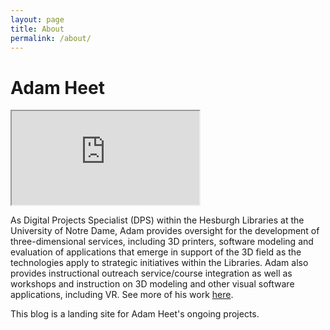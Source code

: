 ```yaml
---
layout: page
title: About
permalink: /about/
---
```


# Adam Heet

<iframe src="https://s3.amazonaws.com/resources.library.nd.edu/images/directory/aheet.jpg"></iframe>

As Digital Projects Specialist (DPS) within the Hesburgh Libraries at the University of Notre Dame, Adam provides oversight for the development of three-dimensional services, including 3D printers, software modeling and evaluation of applications that emerge in support of the 3D field as the technologies apply to strategic initiatives within the Libraries. Adam also provides instructional outreach service/course integration as well as workshops and instruction on 3D modeling and other visual software applications, including VR. See more of his work [here](https://directory.library.nd.edu/directory/employees/aheet).

This blog is a landing site for Adam Heet's ongoing projects.


